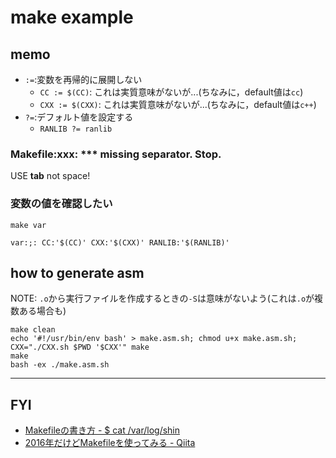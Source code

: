 # make example

## memo
* `:=`:変数を再帰的に展開しない
  * `CC := $(CC)`: これは実質意味がないが...(ちなみに，default値は`cc`)
  * `CXX := $(CXX)`: これは実質意味がないが...(ちなみに，default値は`c++`)
* `?=`:デフォルト値を設定する
  * `RANLIB ?= ranlib`

### Makefile:xxx: *** missing separator.  Stop.
USE __tab__ not space!

### 変数の値を確認したい
`make var`
```
var:;: CC:'$(CC)' CXX:'$(CXX)' RANLIB:'$(RANLIB)'
```

## how to generate asm
NOTE: `.o`から実行ファイルを作成するときの`-S`は意味がないよう(これは`.o`が複数ある場合も)
```
make clean
echo '#!/usr/bin/env bash' > make.asm.sh; chmod u+x make.asm.sh; CXX="./CXX.sh $PWD '$CXX'" make
make
bash -ex ./make.asm.sh
```

----

## FYI
* [Makefileの書き方 \- $ cat /var/log/shin]( http://shin.hateblo.jp/entry/2012/05/26/231036#fn1 )
* [2016年だけどMakefileを使ってみる \- Qiita]( https://qiita.com/petitviolet/items/a1da23221968ee86193b )

